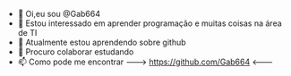 - 👋 Oi,eu sou @Gab664
- 👀 Estou interessado em aprender programação e muitas coisas na área de TI
- 🌱 Atualmente estou aprendendo sobre github 
- 💞️ Procuro colaborar estudando 
- 📫 Como pode me encontrar ---> https://github.com/Gab664 <---

<!---
Gab664/Gab664 is a ✨ special ✨ repository because its `README.md` (this file) appears on your GitHub profile.
You can click the Preview link to take a look at your changes.
--->

